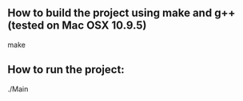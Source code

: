 How to build the project using make and g++ (tested on Mac OSX 10.9.5)
---------------------------------------------

make


How to run the project:
-----------------------

./Main
